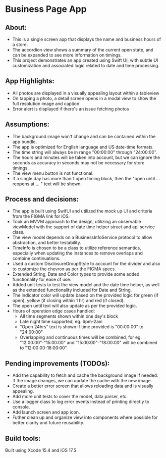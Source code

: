 # Business Page App

## About:
- This is a single screen app that displays the name and business hours of a store. 
- The accordion view shows a summary of the current open state, and can be expanded to see more information on timings. 
- This project demonstrates an app created using Swift UI, with subtle UI customization and associated logic related to date and time processing.

## App Highlights:
- All photos are displayed in a visually appealing layout within a tableview
- On tapping a photo, a detail screen opens in a modal view to show the full resolution image and caption
- Error alert is displayed if there's an issue fetching photos

## Assumptions:
- The background image won't change and can be contained within the app bundle.
- The app is optimized for English language and US date-time formats.
- The time string will always be in range "00:00:00" through "24:00:00".
- The hours and minutes will be taken into account, but we can ignore the seconds as accuracy in seconds may not be necessary for store timings.
- The view menu button is not functional.
- If a single day has more than 1 open timing block, then the "open until ... reopens at ... " text will be shown.

## Process and decisions:
- The app is built using SwifUI and utilized the mock up UI and criteria from the FIGMA link for iOS.
- Took an MVVM approach to the design, utilizing an observable viewModel with the support of date time helper struct and api service class.
- The view model depends on a BusinessInfoService protocol to allow abstraction, and better testability.
- TimeInfo is chosen to be a class to utilize reference semantics, especially when updating the instances to remove overlaps and combine continuations.
- Used a custom DisclosureGroupStyle to account for the divider and also to customize the chevron as per the FIGMA specs.
- Extended String, Date and Color types to provide some added functionality for ease of use.
- Added unit tests to test the view model and the date time helper, as well as the extended functionality included for Date and String.
- The indicator color will update based on the provided logic for green (if open), yellow (if closing within 1 hr) and red (if closed).
- The open until text will also update as per the provided logic.
- Hours of operation edge cases handled:
  - All time segments shown within one day's block
  - Late night time supported, eg. 6pm-2am
  - "Open 24hrs" text is shown if time provided is "00:00:00" to "24:00:00"
  - Overlapping and continuous times will be combined, for eg. "12:00:00"-"15:00:00" and "15:00:00"-"18:00:00" will be combined to "12:00:00-18:00:00"

## Pending improvements (TODOs):
- Add the capability to fetch and cache the background image if needed. If the image changes, we can update the cache with the new image.
- Create a better error screen that allows reloading data and is visually appealing.
- Add more unit tests to cover the model, data parser, etc.
- Use a logger class to log error events instead of printing directly to console.
- Add launch screen and app icon.
- Futher clean up and organize view into components where possible for better clarity and future reusability.

## Build tools:
Built using Xcode 15.4 and iOS 17.5
